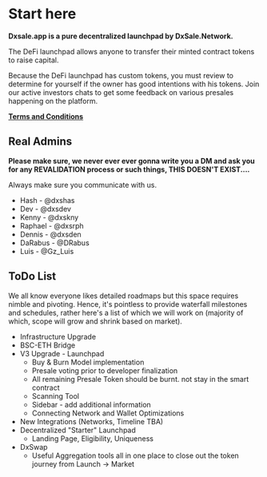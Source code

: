 # Start here

**Dxsale.app is a pure decentralized launchpad by DxSale.Network.**

The DeFi launchpad allows anyone to transfer their minted contract tokens to raise capital.

Because the DeFi launchpad has custom tokens, you must review to determine for yourself if the owner has good intentions with his tokens. Join our active investors chats to get some feedback on various presales happening on the platform.  
  
 [**Terms and Conditions**](https://dxsale.app/app/termsandconditions)

## **Real Admins**

**Please make sure, we never ever ever gonna write you a DM and ask you for any REVALIDATION process or such things, THIS DOESN'T EXIST....**

Always make sure you communicate with us.

* Hash - @dxshas
* Dev - @dxsdev
* Kenny - @dxskny
* Raphael - @dxsrph
* Dennis - @dxsden
* DaRabus - @DRabus
* Luis - @Gz\_Luis

## T**oDo List**

We all know everyone likes detailed roadmaps but this space requires nimble and pivoting. Hence, it's pointless to provide waterfall milestones and schedules, rather here's a list of which we will work on \(majority of which, scope will grow and shrink based on market\).

* Infrastructure Upgrade
* BSC-ETH Bridge
* V3 Upgrade - Launchpad
  * Buy & Burn Model implementation
  * Presale voting prior to developer finalization
  * All remaining Presale Token should be burnt. not stay in the smart contract
  * Scanning Tool
  * Sidebar - add additional information
  * Connecting Network and Wallet Optimizations
* New Integrations \(Networks, Timeline TBA\)
* Decentralized "Starter" Launchpad
  * Landing Page, Eligibility, Uniqueness
* DxSwap
  * Useful Aggregation tools all in one place to close out the token journey from Launch -&gt; Market

## 

